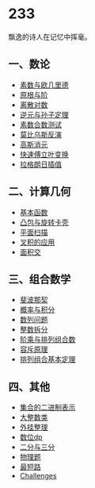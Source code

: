 233
======

飘逸的诗人在记忆中挥毫。
## 一、数论
* [素数与欧几里德](/Number%20Theory/素数与欧几里德.md)
* [原根与阶](/Number%20Theory/原根与阶.md)
* [离散对数](/Number%20Theory/离散对数.md)
* [逆元与孙子定理](/Number%20Theory/逆元与孙子定理.md)
* [素数合数测试](/Number%20Theory/素数合数测试.md)
* [莫比乌斯反演](/Number%20Theory/莫比乌斯反演.md)
* [高斯消元](/Number%20Theory/高斯消元.md)
* [快速傅立叶变换](/Number%20Theory/快速傅立叶变换.md)
* [拉格朗日插值](/Number%20Theory/拉格朗日插值.md)

## 二、计算几何
* [基本函数](/Geometry/基本函数.md)
* [凸包与旋转卡壳](/Geometry/凸包与旋转卡壳.md)
* [平面扫描](/Geometry/平面扫描.md)
* [叉积的应用](/Geometry/叉积的应用.md)
* [面积交](/Geometry/面积交.md)

## 三、组合数学
* [斐波那契](/Combinatorics/斐波那契.md)
* [概率与积分](/Combinatorics/概率与积分.md)
* [数列问题](/Combinatorics/数列问题.md)
* [整数拆分](/Combinatorics/整数拆分.md)
* [阶乘与排列组合数](/Combinatorics/阶乘与排列组合数.md)
* [容斥原理](/Combinatorics/容斥原理.md)
* [排列组合基本定理](/Combinatorics/排列组合基本定理.md)

## 四、其他
* [集合的二进制表示](/other/集合的二进制表示.md)
* [大整数类](/other/大整数类.md)
* [外挂整理](/other/外挂整理.md)
* [数位dp](/other/数位dp.md)
* [二分与三分](/other/二分与三分.md)
* [物理题](/other/物理题.md)
* [最短路](/other/最短路.md)
* [Challenges](/Challenges)


